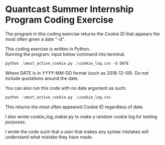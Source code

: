 # Quantcast Summer Internship Program Coding Exercise

The program in this coding exercise returns the Cookie ID that appears the most often given a date "-d".

This coding exercise is written in Python. \
Running the program: input below command into terminal.
````md
python .\most_active_cookie.py .\cookie_log.csv -d DATE
````
Where DATE is in YYYY-MM-DD format (such as 2018-12-09). Do not include quotations around the date.

You can also run this code with no date argument as such:
````md
python .\most_active_cookie.py .\cookie_log.csv
````
This returns the most often appeared Cookie ID regardless of date.

I also wrote cookie_log_maker.py to make a random cookie log for testing purposes.

I wrote the code such that a user that makes any syntax mistakes will understand what mistake they have made. 